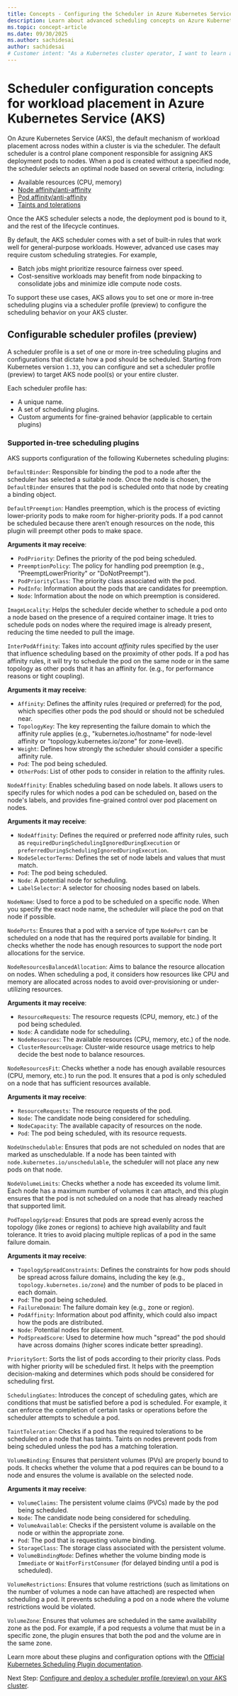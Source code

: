 ```yaml
---
title: Concepts - Configuring the Scheduler in Azure Kubernetes Service (AKS)
description: Learn about advanced scheduling concepts on Azure Kubernetes Service (AKS)
ms.topic: concept-article
ms.date: 09/30/2025
ms.author: sachidesai
author: sachidesai
# Customer intent: "As a Kubernetes cluster operator, I want to learn about advanced scheduling strategies using one or more in-tree scheduling plugins, so that I can effectively manage workload distribution and resource allocation across my AKS clusters."
---
```


# Scheduler configuration concepts for workload placement in Azure Kubernetes Service (AKS)

On Azure Kubernetes Service (AKS), the default mechanism of workload placement across nodes within a cluster is via the scheduler. The default scheduler is a control plane component responsible for assigning AKS deployment pods to nodes. When a pod is created without a specified node, the scheduler selects an optimal node based on several criteria, including:

* Available resources (CPU, memory)
* [Node affinity/anti-affinity](./operator-best-practices-advanced-scheduler.md#node-affinity)
* [Pod affinity/anti-affinity](./operator-best-practices-advanced-scheduler.md#inter-pod-affinity-and-anti-affinity)
* [Taints and tolerations](./operator-best-practices-advanced-scheduler.md#provide-dedicated-nodes-using-taints-and-tolerations)

Once the AKS scheduler selects a node, the deployment pod is bound to it, and the rest of the lifecycle continues. 

By default, the AKS scheduler comes with a set of built-in rules that work well for general-purpose workloads. However, advanced use cases may require custom scheduling strategies. For example,

* Batch jobs might prioritize resource fairness over speed.
* Cost-sensitive workloads may benefit from node binpacking to consolidate jobs and minimize idle compute node costs.

To support these use cases, AKS allows you to set one or more in-tree scheduling plugins via a scheduler profile (preview) to configure the scheduling behavior on your AKS cluster.

## Configurable scheduler profiles (preview)

A scheduler profile is a set of one or more in-tree scheduling plugins and configurations that dictate how a pod should be scheduled. Starting from Kubernetes version `1.33`, you can configure and set a scheduler profile (preview) to target AKS node pool(s) or your entire cluster.

Each scheduler profile has:

* A unique name.
* A set of scheduling plugins.
* Custom arguments for fine-grained behavior (applicable to certain plugins)

### Supported in-tree scheduling plugins

AKS supports configuration of the following Kubernetes scheduling plugins:

`DefaultBinder`: Responsible for binding the pod to a node after the scheduler has selected a suitable node. Once the node is chosen, the `DefaultBinder` ensures that the pod is scheduled onto that node by creating a binding object.

`DefaultPreemption`: Handles preemption, which is the process of evicting lower-priority pods to make room for higher-priority pods. If a pod cannot be scheduled because there aren’t enough resources on the node, this plugin will preempt other pods to make space.

**Arguments it may receive**:

  * `PodPriority`: Defines the priority of the pod being scheduled.
  * `PreemptionPolicy`: The policy for handling pod preemption (e.g., "PreemptLowerPriority" or "DoNotPreempt").
  * `PodPriorityClass`: The priority class associated with the pod.
  * `PodInfo`: Information about the pods that are candidates for preemption.
  * `Node`: Information about the node on which preemption is considered.

`ImageLocality`: Helps the scheduler decide whether to schedule a pod onto a node based on the presence of a required container image. It tries to schedule pods on nodes where the required image is already present, reducing the time needed to pull the image.

`InterPodAffinity`: Takes into account *affinity* rules specified by the user that influence scheduling based on the proximity of other pods. If a pod has affinity rules, it will try to schedule the pod on the same node or in the same topology as other pods that it has an affinity for. (e.g., for performance reasons or tight coupling).

**Arguments it may receive**:

  * `Affinity`: Defines the affinity rules (required or preferred) for the pod, which specifies other pods the pod should or should not be scheduled near.
  * `TopologyKey`: The key representing the failure domain to which the affinity rule applies (e.g., "kubernetes.io/hostname" for node-level affinity or "topology.kubernetes.io/zone" for zone-level).
  * `Weight`: Defines how strongly the scheduler should consider a specific affinity rule.
  * `Pod`: The pod being scheduled.
  * `OtherPods`: List of other pods to consider in relation to the affinity rules.

`NodeAffinity`: Enables scheduling based on node labels. It allows users to specify rules for which nodes a pod can be scheduled on, based on the node's labels, and provides fine-grained control over pod placement on nodes.

**Arguments it may receive**:

  * `NodeAffinity`: Defines the required or preferred node affinity rules, such as `requiredDuringSchedulingIgnoredDuringExecution` or `preferredDuringSchedulingIgnoredDuringExecution`.
  * `NodeSelectorTerms`: Defines the set of node labels and values that must match.
  * `Pod`: The pod being scheduled.
  * `Node`: A potential node for scheduling.
  * `LabelSelector`: A selector for choosing nodes based on labels.

`NodeName`: Used to force a pod to be scheduled on a specific node. When you specify the exact node name, the scheduler will place the pod on that node if possible.

`NodePorts`: Ensures that a pod with a service of type `NodePort` can be scheduled on a node that has the required ports available for binding. It checks whether the node has enough resources to support the node port allocations for the service.

`NodeResourcesBalancedAllocation`: Aims to balance the resource allocation on nodes. When scheduling a pod, it considers how resources like CPU and memory are allocated across nodes to avoid over-provisioning or under-utilizing resources.

**Arguments it may receive**:

  * `ResourceRequests`: The resource requests (CPU, memory, etc.) of the pod being scheduled.
  * `Node`: A candidate node for scheduling.
  * `NodeResources`: The available resources (CPU, memory, etc.) of the node.
  * `ClusterResourceUsage`: Cluster-wide resource usage metrics to help decide the best node to balance resources.

`NodeResourcesFit`: Checks whether a node has enough available resources (CPU, memory, etc.) to run the pod. It ensures that a pod is only scheduled on a node that has sufficient resources available.

**Arguments it may receive**:

  * `ResourceRequests`: The resource requests of the pod.
  * `Node`: The candidate node being considered for scheduling.
  * `NodeCapacity`: The available capacity of resources on the node.
  * `Pod`: The pod being scheduled, with its resource requests.

`NodeUnschedulable`: Ensures that pods are not scheduled on nodes that are marked as unschedulable. If a node has been tainted with `node.kubernetes.io/unschedulable`, the scheduler will not place any new pods on that node.

`NodeVolumeLimits`: Checks whether a node has exceeded its volume limit. Each node has a maximum number of volumes it can attach, and this plugin ensures that the pod is not scheduled on a node that has already reached that supported limit.

`PodTopologySpread`: Ensures that pods are spread evenly across the topology (like zones or regions) to achieve high availability and fault tolerance. It tries to avoid placing multiple replicas of a pod in the same failure domain.

**Arguments it may receive**:

  * `TopologySpreadConstraints`: Defines the constraints for how pods should be spread across failure domains, including the key (e.g., `topology.kubernetes.io/zone`) and the number of pods to be placed in each domain.
  * `Pod`: The pod being scheduled.
  * `FailureDomain`: The failure domain key (e.g., zone or region).
  * `PodAffinity`: Information about pod affinity, which could also impact how the pods are distributed.
  * `Node`: Potential nodes for placement.
  * `PodSpreadScore`: Used to determine how much "spread" the pod should have across domains (higher scores indicate better spreading).

`PrioritySort`: Sorts the list of pods according to their priority class. Pods with higher priority will be scheduled first. It helps with the preemption decision-making and determines which pods should be considered for scheduling first.

`SchedulingGates`: Introduces the concept of scheduling gates, which are conditions that must be satisfied before a pod is scheduled. For example, it can enforce the completion of certain tasks or operations before the scheduler attempts to schedule a pod.

`TaintToleration`: Checks if a pod has the required tolerations to be scheduled on a node that has taints. Taints on nodes prevent pods from being scheduled unless the pod has a matching toleration.

`VolumeBinding`: Ensures that persistent volumes (PVs) are properly bound to pods. It checks whether the volume that a pod requires can be bound to a node and ensures the volume is available on the selected node.

**Arguments it may receive**:

  * `VolumeClaims`: The persistent volume claims (PVCs) made by the pod being scheduled.
  * `Node`: The candidate node being considered for scheduling.
  * `VolumeAvailable`: Checks if the persistent volume is available on the node or within the appropriate zone.
  * `Pod`: The pod that is requesting volume binding.
  * `StorageClass`: The storage class associated with the persistent volume.
  * `VolumeBindingMode`: Defines whether the volume binding mode is `Immediate` or `WaitForFirstConsumer` (for delayed binding until a pod is scheduled).

`VolumeRestrictions`: Ensures that volume restrictions (such as limitations on the number of volumes a node can have attached) are respected when scheduling a pod. It prevents scheduling a pod on a node where the volume restrictions would be violated.

`VolumeZone`: Ensures that volumes are scheduled in the same availability zone as the pod. For example, if a pod requests a volume that must be in a specific zone, the plugin ensures that both the pod and the volume are in the same zone.

Learn more about these plugins and configuration options with the [Official Kubernetes Scheduling Plugin documentation](https://kubernetes.io/docs/reference/scheduling/config/#scheduling-plugins).

Next Step: [Configure and deploy a scheduler profile (preview) on your AKS cluster](./configure-aks-scheduler.md).